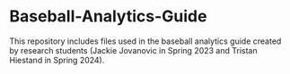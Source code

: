 # Baseball-Analytics-Guide
This repository includes files used in the baseball analytics guide created by research students (Jackie Jovanovic in Spring 2023 and Tristan Hiestand in Spring 2024).

